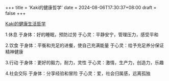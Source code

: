 +++
title = 'Kaki的健康哲学'
date = 2024-08-06T17:30:37+08:00
draft = false
+++

[Kaki的健康生活哲学](https://kakikata.space/%e5%88%9d%e5%bf%83%e8%80%85%e3%81%b8%e3%80%81the-kaki-philosophy/)

1.休息
于身体：好的睡眠，预防过劳
于心灵：平静安宁，管理压力，感受平和

2.饮食
于身体：平衡和充足的进餐，使自己充满能量
于心灵：给予充足养分保证精神健康


3.行动
于身体：更好的毅力，耐力，灵性
于心灵：激情，生产力，创造力，乐趣

4.社会交际
于身体：分享经验和冒险
于心灵：爱，社会归属感，远离孤独

